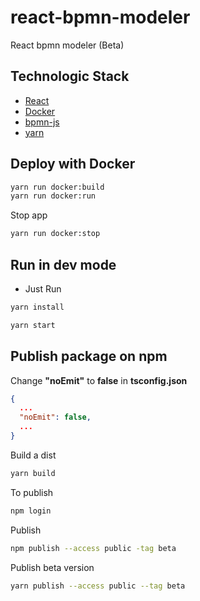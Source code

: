 # react-bpmn-modeler

React bpmn modeler (Beta)

## Technologic Stack

- [React](https://es.reactjs.org/)
- [Docker](https://docs.docker.com/)
- [bpmn-js](https://github.com/bpmn-io/bpmn-js/)
- [yarn](https://yarnpkg.com/)

## Deploy with Docker

```bash
yarn run docker:build
yarn run docker:run
```

Stop app

```bash
yarn run docker:stop
```

## Run in dev mode

- Just Run

```bash
yarn install
```

```bash
yarn start
```

## Publish package on npm

Change **"noEmit"** to **false** in **tsconfig.json**

```json
{
  ...
  "noEmit": false,
  ...
}
```

Build a dist

```bash
yarn build
```

To publish

```bash
npm login
```

Publish

```bash
npm publish --access public -tag beta
```

Publish beta version

```bash
yarn publish --access public --tag beta
```
